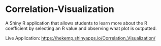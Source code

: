 # Correlation-Visualization
A Shiny R application that allows students to learn more about the R coefficient by selecting an R value and observing what plot is outputted.

Live Application: https://hekemp.shinyapps.io/Correlation_Visualization/
